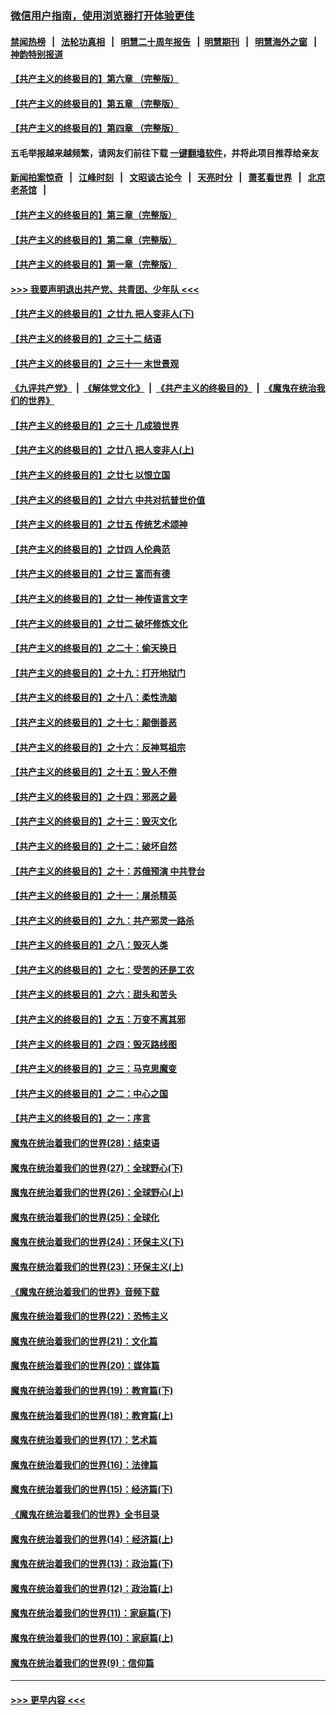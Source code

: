 ### [微信用户指南，使用浏览器打开体验更佳](https://github.com/gfw-breaker/banned-news1/blob/master/indexes/wechat-guide.md?t=0)
#### [禁闻热榜](热点新闻.md?t=0)  &nbsp;&nbsp;|&nbsp;&nbsp; [法轮功真相](https://github.com/gfw-breaker/truth/blob/master/README.md?t=0) &nbsp;&nbsp;|&nbsp;&nbsp; [明慧二十周年报告](https://github.com/gfw-breaker/mh-reports/blob/master/README.md?t=0) &nbsp;&nbsp;|&nbsp;&nbsp;[明慧期刊](https://github.com/gfw-breaker/mh-qikan) &nbsp;&nbsp;|&nbsp;&nbsp; [明慧海外之窗](https://github.com/gfw-breaker/mh-news/blob/master/README.md?t=0) &nbsp;&nbsp;|&nbsp;&nbsp; [神韵特别报道](https://github.com/gfw-breaker/mh-news/blob/master/shenyun.md?t=0)
#### [【共产主义的终极目的】第六章 （完整版）](../pages/nsc422/n11428913.md?t=02171933) 
#### [【共产主义的终极目的】第五章 （完整版）](../pages/nsc422/n11428912.md?t=02171933) 
#### [【共产主义的终极目的】第四章 （完整版）](../pages/nsc422/n11428907.md?t=02171933) 
#### 五毛举报越来越频繁，请网友们前往下载 [一键翻墙软件](https://github.com/gfw-breaker/ssr-accounts)，并将此项目推荐给亲友
#### [新闻拍案惊奇](https://github.com/gfw-breaker/banned-news1/blob/master/pages/link4.md) &nbsp;&nbsp;|&nbsp;&nbsp; [江峰时刻](https://github.com/gfw-breaker/banned-news1/blob/master/pages/link4.md) &nbsp;&nbsp;|&nbsp;&nbsp; [文昭谈古论今](https://github.com/gfw-breaker/banned-news1/blob/master/pages/link4.md) &nbsp;&nbsp;|&nbsp;&nbsp; [天亮时分](https://github.com/gfw-breaker/banned-news1/blob/master/pages/link4.md) &nbsp;&nbsp;|&nbsp;&nbsp; [萧茗看世界](https://github.com/gfw-breaker/banned-news1/blob/master/pages/link4.md) &nbsp;&nbsp;|&nbsp;&nbsp; [北京老茶馆](https://github.com/gfw-breaker/banned-news1/blob/master/pages/link4.md) &nbsp;&nbsp;|&nbsp;&nbsp; 
#### [【共产主义的终极目的】第三章（完整版）](../pages/nsc422/n11428848.md?t=02171933) 
#### [【共产主义的终极目的】第二章（完整版）](../pages/nsc422/n11428831.md?t=02171933) 
#### [【共产主义的终极目的】第一章（完整版）](../pages/nsc422/n11417651.md?t=02171933) 
#### [>>> 我要声明退出共产党、共青团、少年队 <<<](https://github.com/begood0513/goodnews/blob/master/quit/letter.md) 
#### [【共产主义的终极目的】之廿九 把人变非人(下)](../pages/nsc422/n11344140.md?t=02171933) 
#### [【共产主义的终极目的】之三十二 结语](../pages/nsc422/n11360535.md?t=02171933) 
#### [【共产主义的终极目的】之三十一 末世景观](../pages/nsc422/n11351129.md?t=02171933) 
#### [《九评共产党》](https://github.com/begood0513/9ping.md/blob/master/README.md) &nbsp;|&nbsp; [《解体党文化》](../../../../jtdwh.md/blob/master/README.md)  &nbsp;|&nbsp; [《共产主义的终极目的》](../../../../gczydzjmd.md/blob/master/README.md) &nbsp;|&nbsp; [《魔鬼在统治我们的世界》](../../../../mgztzwmdsj.md/blob/master/README.md) 
#### [【共产主义的终极目的】之三十 几成狼世界](../pages/nsc422/n11348280.md?t=02171933) 
#### [【共产主义的终极目的】之廿八 把人变非人(上)](../pages/nsc422/n11340492.md?t=02171933) 
#### [【共产主义的终极目的】之廿七 以恨立国](../pages/nsc422/n11336944.md?t=02171933) 
#### [【共产主义的终极目的】之廿六 中共对抗普世价值](../pages/nsc422/n11324785.md?t=02171933) 
#### [【共产主义的终极目的】之廿五 传统艺术颂神](../pages/nsc422/n11296396.md?t=02171933) 
#### [【共产主义的终极目的】之廿四 人伦典范](../pages/nsc422/n11296397.md?t=02171933) 
#### [【共产主义的终极目的】之廿三 富而有德](../pages/nsc422/n11283598.md?t=02171933) 
#### [【共产主义的终极目的】之廿一 神传语言文字](../pages/nsc422/n11263265.md?t=02171933) 
#### [【共产主义的终极目的】之廿二 破坏修炼文化](../pages/nsc422/n11245728.md?t=02171933) 
#### [【共产主义的终极目的】之二十：偷天换日](../pages/nsc422/n11238846.md?t=02171933) 
#### [【共产主义的终极目的】之十九：打开地狱门](../pages/nsc422/n11206376.md?t=02171933) 
#### [【共产主义的终极目的】之十八：柔性洗脑](../pages/nsc422/n11199994.md?t=02171933) 
#### [【共产主义的终极目的】之十七：颠倒善恶](../pages/nsc422/n11179782.md?t=02171933) 
#### [【共产主义的终极目的】之十六：反神骂祖宗](../pages/nsc422/n11166798.md?t=02171933) 
#### [【共产主义的终极目的】之十五：毁人不倦](../pages/nsc422/n11166792.md?t=02171933) 
#### [【共产主义的终极目的】之十四：邪恶之最](../pages/nsc422/n11150249.md?t=02171933) 
#### [【共产主义的终极目的】之十三：毁灭文化](../pages/nsc422/n11135227.md?t=02171933) 
#### [【共产主义的终极目的】之十二：破坏自然](../pages/nsc422/n11135214.md?t=02171933) 
#### [【共产主义的终极目的】之十：苏俄预演 中共登台](../pages/nsc422/n11118424.md?t=02171933) 
#### [【共产主义的终极目的】之十一：屠杀精英](../pages/nsc422/n11118442.md?t=02171933) 
#### [【共产主义的终极目的】之九：共产邪灵一路杀](../pages/nsc422/n11114139.md?t=02171933) 
#### [【共产主义的终极目的】之八：毁灭人类](../pages/nsc422/n11108503.md?t=02171933) 
#### [【共产主义的终极目的】之七：受苦的还是工农](../pages/nsc422/n11101809.md?t=02171933) 
#### [【共产主义的终极目的】之六：甜头和苦头](../pages/nsc422/n11096971.md?t=02171933) 
#### [【共产主义的终极目的】之五：万变不离其邪](../pages/nsc422/n11091285.md?t=02171933) 
#### [【共产主义的终极目的】之四：毁灭路线图](../pages/nsc422/n11086284.md?t=02171933) 
#### [【共产主义的终极目的】之三：马克思魔变](../pages/nsc422/n11061941.md?t=02171933) 
#### [【共产主义的终极目的】之二：中心之国](../pages/nsc422/n11047728.md?t=02171933) 
#### [【共产主义的终极目的】之一：序言](../pages/nsc422/n11086077.md?t=02171933) 
#### [魔鬼在统治着我们的世界(28)：结束语](../pages/nsc422/n10936246.md?t=02171933) 
#### [魔鬼在统治着我们的世界(27)：全球野心(下)](../pages/nsc422/n10928319.md?t=02171933) 
#### [魔鬼在统治着我们的世界(26)：全球野心(上)](../pages/nsc422/n10900318.md?t=02171933) 
#### [魔鬼在统治着我们的世界(25)：全球化](../pages/nsc422/n10788205.md?t=02171933) 
#### [魔鬼在统治着我们的世界(24)：环保主义(下)](../pages/nsc422/n10695307.md?t=02171933) 
#### [魔鬼在统治着我们的世界(23)：环保主义(上)](../pages/nsc422/n10688613.md?t=02171933) 
#### [《魔鬼在统治着我们的世界》音频下载](../pages/nsc422/n10635553.md?t=02171933) 
#### [魔鬼在统治着我们的世界(22)：恐怖主义](../pages/nsc422/n10614727.md?t=02171933) 
#### [魔鬼在统治着我们的世界(21)：文化篇](../pages/nsc422/n10597706.md?t=02171933) 
#### [魔鬼在统治着我们的世界(20)：媒体篇](../pages/nsc422/n10586579.md?t=02171933) 
#### [魔鬼在统治着我们的世界(19)：教育篇(下)](../pages/nsc422/n10564808.md?t=02171933) 
#### [魔鬼在统治着我们的世界(18)：教育篇(上)](../pages/nsc422/n10526970.md?t=02171933) 
#### [魔鬼在统治着我们的世界(17)：艺术篇](../pages/nsc422/n10499093.md?t=02171933) 
#### [魔鬼在统治着我们的世界(16)：法律篇](../pages/nsc422/n10485969.md?t=02171933) 
#### [魔鬼在统治着我们的世界(15)：经济篇(下)](../pages/nsc422/n10469975.md?t=02171933) 
#### [《魔鬼在统治着我们的世界》全书目录](../pages/nsc422/n10464261.md?t=02171933) 
#### [魔鬼在统治着我们的世界(14)：经济篇(上)](../pages/nsc422/n10457370.md?t=02171933) 
#### [魔鬼在统治着我们的世界(13)：政治篇(下)](../pages/nsc422/n10448270.md?t=02171933) 
#### [魔鬼在统治着我们的世界(12)：政治篇(上)](../pages/nsc422/n10444576.md?t=02171933) 
#### [魔鬼在统治着我们的世界(11)：家庭篇(下)](../pages/nsc422/n10440961.md?t=02171933) 
#### [魔鬼在统治着我们的世界(10)：家庭篇(上)](../pages/nsc422/n10435448.md?t=02171933) 
#### [魔鬼在统治着我们的世界(9)：信仰篇](../pages/nsc422/n10432159.md?t=02171933) 

----
#### [ >>> 更早内容 <<< ](../indexes/nsc422-earlier.md)
